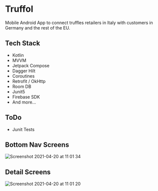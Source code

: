 # Truffol
Mobile Android App to connect truffles retailers in Italy with customers in Germany and the rest of the EU.

## Tech Stack
- Kotlin
- MVVM
- Jetpack Compose
- Dagger Hilt
- Coroutines
- Retrofit / OkHttp
- Room DB
- Junit5
- Firebase SDK
- And more...

## ToDo
- Junit Tests

## Bottom Nav Screens
![Screenshot 2021-04-20 at 11 01 34](https://user-images.githubusercontent.com/19254758/115368985-ec4d8800-a1c7-11eb-82e9-5ec7c93282e4.png)

## Detail Screens
![Screenshot 2021-04-20 at 11 01 20](https://user-images.githubusercontent.com/19254758/115369012-f2dbff80-a1c7-11eb-9bfd-de6e1a2fee65.png)


